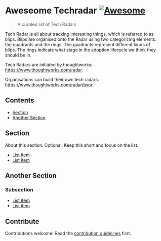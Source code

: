 # Aweseome Techradar [![Awesome](https://awesome.re/badge.svg)](https://awesome.re)

> A curated list of Tech Radars

Tech Radar is all about tracking interesting things, which is referred to as blips. Blips are organised onto the Radar using two categorizing elements: the quadrants and the rings. The quadrants represent different kinds of blips. The rings indicate what stage in the adoption lifecycle we think they should be in.

Tech Radars are initiated by thoughtworks: 
https://www.thoughtworks.com/radar.

Organisations can build their own tech radars: 
https://www.thoughtworks.com/radar/byor.


## Contents

- [Section](#section)
- [Another Section](#another-section)


## Section

About this section. Optional. Keep this short and focus on the list.

- [List item](http://example.com)
- [List item](http://example.com)


## Another Section

### Subsection

- [List item](http://example.com)
- [List item](http://example.com)


## Contribute

Contributions welcome! Read the [contribution guidelines](contributing.md) first.
